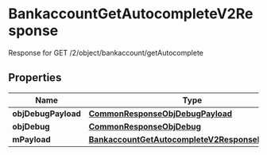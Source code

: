 

# BankaccountGetAutocompleteV2Response

Response for GET /2/object/bankaccount/getAutocomplete

## Properties

| Name | Type | Description | Notes |
|------------ | ------------- | ------------- | -------------|
|**objDebugPayload** | [**CommonResponseObjDebugPayload**](CommonResponseObjDebugPayload.md) |  |  |
|**objDebug** | [**CommonResponseObjDebug**](CommonResponseObjDebug.md) |  |  [optional] |
|**mPayload** | [**BankaccountGetAutocompleteV2ResponseMPayload**](BankaccountGetAutocompleteV2ResponseMPayload.md) |  |  |



